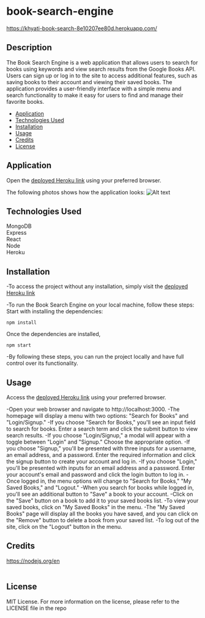 # book-search-engine

https://khyati-book-search-8e10207ee80d.herokuapp.com/

## Description

The Book Search Engine is a web application that allows users to search for books using keywords and view search results from the Google Books API. Users can sign up or log in to the site to access additional features, such as saving books to their account and viewing their saved books. The application provides a user-friendly interface with a simple menu and search functionality to make it easy for users to find and manage their favorite books. </br>

- [Application](#Application)
- [Technologies Used](#TechnologiesUsed)
- [Installation](#Installation)
- [Usage](#usage)
- [Credits](#credits)
- [License](#license)

## Application
Open the [deployed Heroku link](https://khyati-book-search-8e10207ee80d.herokuapp.com/) using your preferred browser.</br>

The following photos shows how the application looks:
![Alt text](./images/Sample.png)


## Technologies Used

MongoDB </br>
Express </br>
React </br>
Node </br>
Heroku

## Installation

-To access the project without any installation, simply visit the [deployed Heroku link](https://khyati-book-search-8e10207ee80d.herokuapp.com/)

-To run the Book Search Engine on your local machine, follow these steps:
Start with installing the dependencies:

```
npm install

```
Once the dependencies are installed, 

```
npm start

```

-By following these steps, you can run the project locally and have full control over its functionality.

## Usage

Access the [deployed Heroku link](https://khyati-book-search-8e10207ee80d.herokuapp.com/) using your preferred browser.

-Open your web browser and navigate to http://localhost:3000.
-The homepage will display a menu with two options: "Search for Books" and "Login/Signup."
-If you choose "Search for Books," you'll see an input field to search for books. Enter a search term and click the submit button to view search results.
-If you choose "Login/Signup," a modal will appear with a toggle between "Login" and "Signup." Choose the appropriate option.
-If you choose "Signup," you'll be presented with three inputs for a username, an email address, and a password. Enter the required information and click the signup button to create your account and log in.
-If you choose "Login," you'll be presented with inputs for an email address and a password. Enter your account's email and password and click the login button to log in.
-Once logged in, the menu options will change to "Search for Books," "My Saved Books," and "Logout."
-When you search for books while logged in, you'll see an additional button to "Save" a book to your account.
-Click on the "Save" button on a book to add it to your saved books list.
-To view your saved books, click on "My Saved Books" in the menu.
-The "My Saved Books" page will display all the books you have saved, and you can click on the "Remove" button to delete a book from your saved list.
-To log out of the site, click on the "Logout" button in the menu.

## Credits

https://nodejs.org/en </br>
</br>

## License

MIT License.
For more information on the license, please refer to the LICENSE file in the repo